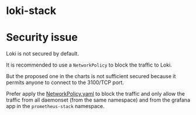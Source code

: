 # loki-stack

# Security issue

Loki is not secured by default.

It is recommended to use a `NetworkPolicy` to block the traffic to Loki.

But the proposed one in the charts is not sufficient secured because it permits anyone to connect to the 3100/TCP port.

Prefer apply the [NetworkPolicy.yaml](NetworkPolicy.yaml) to block the traffic and only allow the traffic from all daemonset (from the same namespace) and from the grafana app in the `prometheus-stack` namespace.

